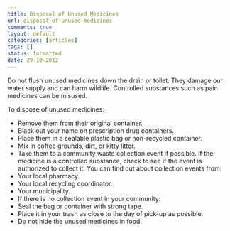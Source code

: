 ```yaml
---
title: Disposal of Unused Medicines
url: disposal-of-unused-medicines
comments: true
layout: default
categories: [articles]
tags: []
status: formatted 
date: 29-10-2012
---
```

Do not flush unused medicines down the drain or toilet. They damage our water supply and can harm wildlife. Controlled substances such as pain medicines can be misused.

To dispose of unused medicines:

* Remove them from their original container.
* Black out your name on prescription drug containers.
* Place them in a sealable plastic bag or non-recycled container. 
* Mix in coffee grounds, dirt, or kitty litter.
* Take them to a community waste collection event if possible. If the medicine is a controlled substance, check to see if the event is authorized to collect it. You can find out about collection events from:
* Your local pharmacy.
* Your local recycling coordinator.
* Your municipality.
* If there is no collection event in your community:
* Seal the bag or container with strong tape. 
* Place it in your trash as close to the day of pick-up as possible.
* Do not hide the unused medicines in food.